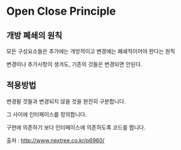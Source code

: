 # Open Close Principle

## 개방 폐쇄의 원칙

모든 구성요소들은 추가에는 개방적이고 변경에는 폐쇄적이어야 한다는 원칙

변경이나 추가사항이 생겨도, 기존의 것들은 변경되면 안된다.

## 적용방법

변경될 것들과 변경되지 않을 것을 완전히 구분합니다.

그 사이에 인터페이스를 정의합니다.

구현에 의존하기 보다 인터페이스에 의존하도록 코드를 짭니다.

출처 : http://www.nextree.co.kr/p6960/

